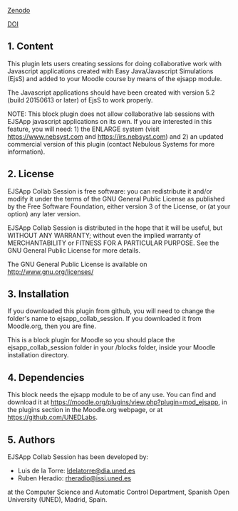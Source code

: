 [Zenodo](https://zenodo.org/badge/latestdoi/18948/UNEDLabs/moodle-block_ejsapp_collab_session)

[DOI](10.5281/zenodo.33841)

## 1. Content

This plugin lets users creating sessions for doing collaborative work with Javascript applications created with Easy
Java/Javascript Simulations (EjsS) and added to your Moodle course by means of the ejsapp module.

The Javascript applications should have been created with version 5.2 (build 20150613 or later) of EjsS to work properly.

NOTE: This block plugin does not allow collaborative lab sessions with EJSApp javascript applications on its own. If you
are interested in this feature, you will need: 1) the ENLARGE system (visit https://www.nebsyst.com and https://irs.nebsyst.com)
and 2) an updated commercial version of this plugin (contact Nebulous Systems for more information).

## 2. License

EJSApp Collab Session is free software: you can redistribute it and/or modify it under the terms of the GNU General
Public License as published by the Free Software Foundation, either version 3 of the License, or (at your option) any
later version.

EJSApp Collab Session is distributed in the hope that it will be useful, but WITHOUT ANY WARRANTY; without even the
implied warranty of MERCHANTABILITY or FITNESS FOR A PARTICULAR PURPOSE.  See the GNU General Public License for more
details.

The GNU General Public License is available on <http://www.gnu.org/licenses/>

## 3. Installation

If you downloaded this plugin from github, you will need to change the folder's name to ejsapp_collab_session. If you
downloaded it from Moodle.org, then you are fine.

This is a block plugin for Moodle so you should place the ejsapp_collab_session folder in your /blocks folder, inside
your Moodle installation directory.

## 4. Dependencies

This block needs the ejsapp module to be of any use. You can find and download it at
https://moodle.org/plugins/view.php?plugin=mod_ejsapp, in the plugins section in the Moodle.org webpage, or at
https://github.com/UNEDLabs.

## 5. Authors

EJSApp Collab Session has been developed by:
  - Luis de la Torre: ldelatorre@dia.uned.es
  - Ruben Heradio: rheradio@issi.uned.es

 at the Computer Science and Automatic Control Department, Spanish Open University (UNED), Madrid, Spain.
